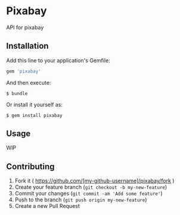 # Pixabay

API for pixabay

## Installation

Add this line to your application's Gemfile:

```ruby
gem 'pixabay'
```

And then execute:

    $ bundle

Or install it yourself as:

    $ gem install pixabay

## Usage

WIP

## Contributing

1. Fork it ( https://github.com/[my-github-username]/pixabay/fork )
2. Create your feature branch (`git checkout -b my-new-feature`)
3. Commit your changes (`git commit -am 'Add some feature'`)
4. Push to the branch (`git push origin my-new-feature`)
5. Create a new Pull Request
